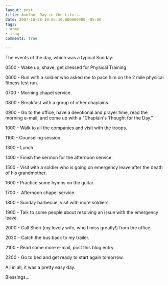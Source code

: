 ```yaml
---
layout: post
title: Another Day in the Life...
date: 2007-10-28 19:05:10.000000000 -05:00
tags:
- army
- iraq 
comments: true

---
```

<p>The events of the day, which was a typical Sunday:</p>
<p>0500 - Wake up, shave, get dressed for Physical Training</p>
<p>0600 - Run with a soldier who asked me to pace him on the 2 mile physical fitness test run.</p>
<p>0700 - Morning chapel service.</p>
<p>0800 - Breakfast with a group of other chaplains.</p>
<p>0900 - Go to the office, have a devotional and prayer time, read the morning e-mail, and come up with a "Chaplain's Thought for the Day."</p>
<p>1000 - Walk to all the companies and visit with the troops.</p>
<p>1100 - Counseling session.</p>
<p>1300 - Lunch</p>
<p>1400 - Finish the sermon for the afternoon service.</p>
<p>1500 - Visit with a soldier who is going on emergency leave after the death of his grandmother.</p>
<p>1600 - Practice some hymns on the guitar.</p>
<p>1700 -  Afternoon chapel service.</p>
<p>1800 - Sunday barbecue, visit with more soldiers.</p>
<p>1900 - Talk to some people about resolving an issue with the emergency leave.</p>
<p>2000 - Call Sheri (my lovely wife, who I miss greatly!) from the office.</p>
<p>2030 - Catch the bus back to my trailer.</p>
<p>2100 - Read some more e-mail, post this blog entry.</p>
<p>2200 - Go to bed and get ready to start again tomorrow.</p>
<p>All in all, it was a pretty easy day.</p>
<p>Blessings...</p>
